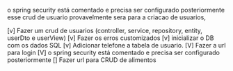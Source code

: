 o spring security está comentado e precisa ser configurado posteriormente
esse crud de usuario provavelmente sera para a criacao de usuarios, 


[v] Fazer um crud de usuarios (controller, service, repository, entity, userDto e userView)
[v] Fazer os erros customizados
[v] inicializar o DB com os dados SQL
[v] Adicionar telefone a tabela de usuario.
[V] Fazer a url para login
[V] o spring security está comentado e precisa ser configurado posteriormente
[] Fazer url para CRUD de alimentos
